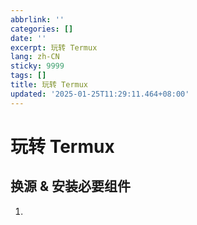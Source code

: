 ```yaml
---
abbrlink: ''
categories: []
date: ''
excerpt: 玩转 Termux
lang: zh-CN
sticky: 9999
tags: []
title: 玩转 Termux
updated: '2025-01-25T11:29:11.464+08:00'
---
```

# 玩转 Termux

## 换源 & 安装必要组件

1. [](https://help.mirrors.cernet.edu.cn/termux/)

